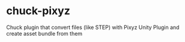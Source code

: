 # chuck-pixyz
Chuck plugin that convert files (like STEP) with Pixyz Unity Plugin and create asset bundle from them
